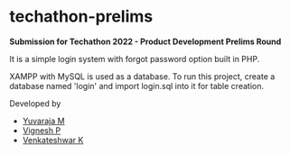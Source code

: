 # techathon-prelims
<b>Submission for Techathon 2022 - Product Development Prelims Round</b>

It is a simple login system with forgot password option built in PHP.

XAMPP with MySQL is used as a database.
To run this project, create a database named 'login' and import login.sql into it for table creation.

Developed by
<ul>
  <li><a href="https://github.com/Yuvaraja-M">Yuvaraja M</a></li>
  <li><a href="https://github.com/VigneshP-03">Vignesh P</a></li>
  <li><a href="#">Venkateshwar K</a></li>
</ul>
